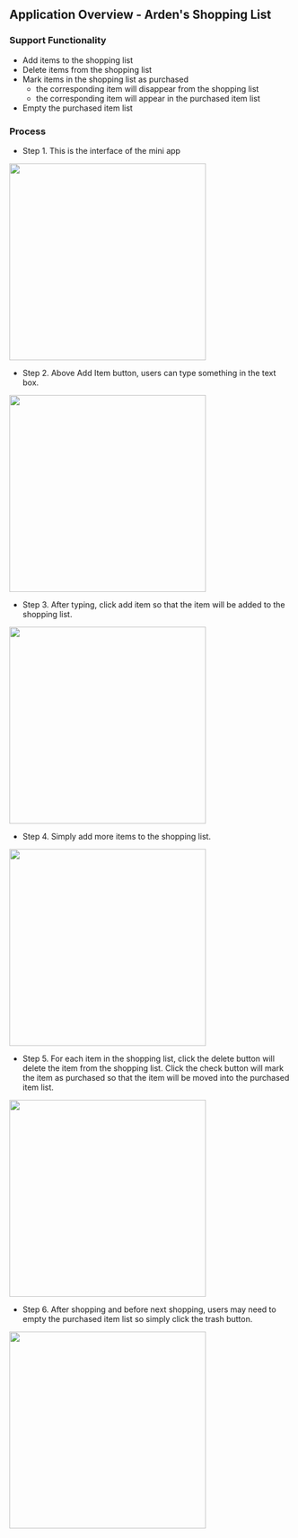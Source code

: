 ## Application Overview - Arden's Shopping List
### Support Functionality
* Add items to the shopping list
* Delete items from the shopping list
* Mark items in the shopping list as purchased
    * the corresponding item will disappear from the shopping list
    * the corresponding item will appear in the purchased item list
* Empty the purchased item list

### Process
* Step 1. This is the interface of the mini app
<kbd>
<img src="./screenshots/1.png" width="350"  >
</kbd>

* Step 2. Above Add Item button, users can type something in the text box.
<kbd>
<img src="./screenshots/2.png" width="350"  >
</kbd>


* Step 3. After typing, click add item so that the item will be added to the shopping list.
<kbd>
<img src="./screenshots/3.png" width="350"  >
</kbd>


* Step 4. Simply add more items to the shopping list.
<kbd>
<img src="./screenshots/4.png" width="350"  >
</kbd>


* Step 5. For each item in the shopping list, click the delete button will delete the item from the shopping list. Click the check button will mark the item as purchased so that the item will be moved into the purchased item list.
<kbd>
<img src="./screenshots/5.png" width="350"  >
</kbd>


* Step 6. After shopping and before next shopping, users may need to empty the purchased item list so simply click the trash button.
<kbd>
<img src="./screenshots/6.png" width="350"  >
</kbd>